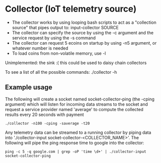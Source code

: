 # Collector (IoT telemetry source)
* The collector works by using looping bash scripts to act as a "collection source" that pipes output to: input-collector SOURCE
* The collector can specify the source by using the -c argument and the service request by using the -s command
* The collector can request 5 ecoins on startup by using -n5 argument, or whatever number is needed
* To load coins from non-volatile memory, use -l

Unimplemented: the sink :( this could be used to daisy chain collectors

To see a list of all the possible commands: ./collector -h 

## Example usage
The following will create a socket named socket-collector-ping (the -cping argument) which will listen for incoming data streams to the socket and request a service provider named 'average' to compute the collected results every 20 seconds with payment
```
./collector -n100 -cping -saverage -t20
```
Any telemetry data can be streamed to a running collector by piping data into './collector-input socket-collector-<COLLECTOR_NAME>'. The following will pipe the ping response time to google into the collector:
```
ping -c 5 -q google.com | grep -oP 'time \d+' | ./collector-input socket-collector-ping
```

